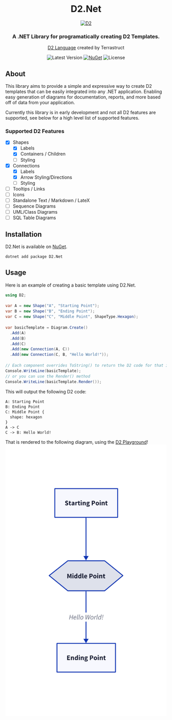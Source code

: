 


<div align="center">
<h1>D2.Net</h1>
    <a href="https://github.com/terrastruct/d2">
        <img src="https://github.com/terrastruct/d2/blob/master/docs/assets/banner.png?raw=true" alt="D2" />
    </a>
<h3>
A .NET Library for programatically creating D2 Templates.
</h3>

[D2 Language](https://github.com/terrastruct/d2) created by Terrastruct

![Latest Version](https://img.shields.io/github/v/release/Snappey/D2.Net)
[![NuGet](https://img.shields.io/nuget/v/D2.Net.svg)](https://www.nuget.org/packages/D2.Net/)
![License](https://img.shields.io/github/license/Snappey/D2.Net.svg)

</div>

## About

This library aims to provide a simple and expressive way to create D2 templates that can be easily integrated into any .NET application. Enabling easy generation of diagrams for documentation, reports, and more based off of data from your application.

Currently this library is in early development and not all D2 features are supported, see below for a high level list of supported features.

### Supported D2 Features

- [x] Shapes
  - [x] Labels
  - [x] Containers / Children
  - [ ] Styling
- [x] Connections
  - [x] Labels
  - [x] Arrow Styling/Directions
  - [ ] Styling
- [ ] Tooltips / Links
- [ ] Icons
- [ ] Standalone Text / Markdown / LateX
- [ ] Sequence Diagrams
- [ ] UML/Class Diagrams
- [ ] SQL Table Diagrams

## Installation

D2.Net is available on [NuGet](https://www.nuget.org/packages/D2.Net/).

```bash
dotnet add package D2.Net
```

## Usage

Here is an example of creating a basic template using D2.Net.

```csharp
using D2;

var A = new Shape("A", "Starting Point");
var B = new Shape("B", "Ending Point");
var C = new Shape("C", "Middle Point", ShapeType.Hexagon);

var basicTemplate = Diagram.Create()
  .Add(A)
  .Add(B)
  .Add(C)
  .Add(new Connection(A, C))
  .Add(new Connection(C, B, "Hello World!"));

// Each component overrides ToString() to return the D2 code for that instance
Console.WriteLine(basicTemplate);
// or you can use the Render() method
Console.WriteLine(basicTemplate.Render());

```
This will output the following D2 code:

```d2
A: Starting Point
B: Ending Point
C: Middle Point {
  shape: hexagon
}
A -> C
C -> B: Hello World!
```
That is rendered to the following diagram, using the [D2 Playground](https://play.d2lang.com/?script=crRSCC5JLCrJzEtXCMjPzCvhcrJScM1LQfCdrRR8M1NSclIhfIVqLgUFBYXijMSCVCuFjNSKxPT8PK5aLkcFXTsFZy5nEOVkpeCRmpOTrxCeX5STosgFCAAA__8%3D&)!
![Basic Template](./assets/d2-readme.png)
